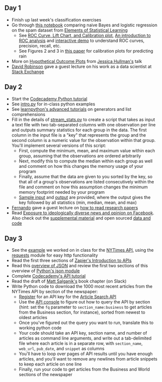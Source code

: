 ## Day 1
  * Finish up last week's classification exercises
  * Go through [this notebook](http://rpubs.com/jhofman/nb_vs_lr) comparing naive Bayes and logistic regression on the spam dataset from [Elements of Statistical Learning](http://statweb.stanford.edu/~tibs/ElemStatLearn/)
    * See [ROC Curve, Lift Chart, and Calibration plot](http://mrvar.fdv.uni-lj.si/pub/mz/mz3.1/vuk.pdf), [An introduction to ROC analysis](https://ccrma.stanford.edu/workshops/mir2009/references/ROCintro.pdf) and [interactive demo](http://www.navan.name/roc/) to understand ROC curves, precision, recall, etc.
    * See Figures 2 and 3 in [this paper](http://faculty.engr.utexas.edu/bickel/Papers/TWC_Calibration.pdf) for calibration plots for predicting rain
  * More on [Hypothetical Outcome Plots](https://medium.com/hci-design-at-uw/hypothetical-outcomes-plots-experiencing-the-uncertain-b9ea60d7c740) from [Jessica Hullman's](http://faculty.washington.edu/jhullman/) talk
  * [David Robinson](http://varianceexplained.org/about/) gave a guest lecture on his work as a data scientist at [Stack Exchange](https://en.wikipedia.org/wiki/Stack_Exchange)

## Day 2
  * Start the [Codecademy Python tutorial](https://www.codecademy.com/learn/python)
  * See [intro.py](intro.py) for in-class python examples
  * See [learnpython's advanced tutorials](http://www.learnpython.org) on generators and list comprehensions
  * Fill in the details of [stream_stats.py](stream_stats.py) to create a script that takes as input a text file with two tab-separated columns with one observation per line and outputs summary statistics for each group in the data. The first column in the input file is a "key" that represents the group and the second column is a numeric value for the observation within that group. You'll implement several versions of this script:
    * First, compute the minimum, mean, and maximum value within each group, assuming that the observations are ordered arbitrarily
	* Next, modify this to compute the median within each group as well and comment on how this changes the memory usage of your program
	* Finally, assume that the data are given to you sorted by the key, so that all of a group's observations are listed consecutively within the file and comment on how this assumption changes the minimum memory footprint needed by your program
    * [Sample input](sample_input.tsv) and [output](sample_output.tsv) are provided, where the output gives the key followed by all statistics (min, median, mean, and max)
  * [Fernando](http://research.microsoft.com/jump/164338) gave a guest lecture on [how to read research papers](reading-papers.pptx)
  * Read [Exposure to ideologically diverse news and opinion on Facebook](http://www.sciencemag.org/content/348/6239/1130.abstract). Also check out the [supplemental material](http://www.sciencemag.org/content/348/6239/1130/suppl/DC1) and open sourced [data and code](https://dataverse.harvard.edu/dataset.xhtml?persistentId=doi:10.7910/DVN/LDJ7MS)

## Day 3
  * See the [example](get_article_urls.py) we worked on in class for the [NYTimes API](https://developer.nytimes.com/), using the [requests](http://docs.python-requests.org/en/master/user/quickstart/) module for easy http functionality
  * Read the first three sections of [Zapier's Introduction to APIs](https://zapier.com/learn/apis/)
  * Read this [overview of JSON](http://code.tutsplus.com/tutorials/understanding-json--active-8817) and review the first two sections of this overview of [Python's json module](http://pymotw.com/2/json/)
  * Complete [Codecademy's API tutorial](https://www.codecademy.com/courses/50e5bc94ce7f5e4945001d31/)
  * Read the draft of [Matt Salganik's](http://www.princeton.edu/~mjs3/) book chapter (on Slack)
  * Write Python code to download the 1000 most recent articles from the NYTimes API by section of the newspaper:
  	* [Register](https://developer.nytimes.com/signup) for an API key for the [Article Search API](https://developer.nytimes.com/article_search_v2.json)
  	* Use the [API console](https://developer.nytimes.com/article_search_v2.json#/Console/GET/articlesearch.json) to figure out how to query the API by section (hint: set the ``fq`` parameter to ``section_name:business`` to get articles from the Business section, for instance), sorted from newest to oldest articles
  	* Once you've figured out the query you want to run, translate this to working python code
  	* Your code should take an API key, section name, and number of articles as command line arguments, and write out a tab-delimited file where each article is in a separate row, with ``section_name``, ``web_url``, ``pub_date``, and ``snippet`` as columns
  	* You'll have to loop over pages of API results until you have enough articles, and you'll want to remove any newlines from article snippets to keep each article on one line
  	* Finally, run your code to get articles from the Business and World sections of the newspaper